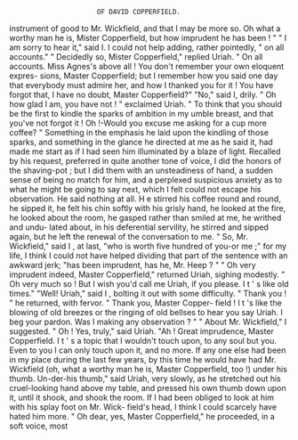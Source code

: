                           OF DAVID COPPERFIELD.

 instrument of good to Mr. Wickfield, and that I may be more so. Oh
 what a worthy man he is, Mister Copperfield, but how imprudent he has
 been ! "
     " I am sorry to hear it," said I. I could not help adding, rather
 pointedly, " on all accounts."
     " Decidedly so, Mister Copperfield," replied Uriah.      " On all accounts.
 Miss Agnes's above all ! You don't remember your own eloquent expres-
 sions, Master Copperfield; but I remember how you said one day that
 everybody must admire her, and how I thanked you for it ! You have
 forgot that, I have no doubt, Master Copperfield?"
     "No," said I, drily.
     " Oh how glad I am, you have not ! " exclaimed Uriah. " To think
 that you should be the first to kindle the sparks of ambition in my umble
 breast, and that you've not forgot it ! Oh !-Would you excuse me
 asking for a cup more coffee? "
    Something in the emphasis he laid upon the kindling of those sparks,
 and something in the glance he directed at me as he said it, had made me
 start as if I had seen him illuminated by a blaze of light. Recalled by his
request, preferred in quite another tone of voice, I did the honors of the
shaving-pot ; but I did them with an unsteadiness of hand, a sudden sense
of being no match for him, and a perplexed suspicious anxiety as to what
he might be going to say next, which I felt could not escape his observation.
    He said nothing at all. H e stirred his coffee round and round, he sipped
it, he felt his chin softly with his grisly hand, he looked at the fire, he looked
about the room, he gasped rather than smiled at me, he writhed and undu-
lated about, in his deferential servility, he stirred and sipped again, but he
left the renewal of the conversation to me.
    " So, Mr. Wickfield," said I , at last, "who is worth five hundred of
you-or me ;" for my life, I think I could not have helped dividing that
part of the sentence with an awkward jerk; "has been imprudent, has
he, Mr. Heep ? "
    " Oh very imprudent indeed, Master Copperfield," returned Uriah,
sighing modestly. " Oh very much so ! But I wish you'd call me
Uriah, if you please. I t ' s like old times."
    "Well! Uriah," said I , bolting it out with some difficulty.
    " Thank you ! " he returned, with fervor. " Thank you, Master Copper-
field ! I t 's like the blowing of old breezes or the ringing of old
bellses to hear you say Uriah. I beg your pardon. Was I making any
observation ? "
    " About Mr. Wickfield," I suggested.
    " Oh ! Yes, truly,"     said Uriah. "Ah ! Great imprudence, Master
Copperfield. I t ' s a topic that I wouldn't touch upon, to any soul but
you. Even to you I can only touch upon it, and no more. If any one
else had been in my place during the last few years, by this time he would
have had Mr. Wickfield (oh, what a worthy man he is, Master Copperfield,
too !) under his thumb. Un-der-his            thumb," said Uriah, very slowly,
as he stretched out his cruel-looking hand above my table, and pressed his
own thumb down upon it, until it shook, and shook the room.
    If I had been obliged to look at him with his splay foot on Mr. Wick-
field's head, I think I could scarcely have hated him more.
    " Oh dear, yes, Master Copperfield," he proceeded, in a soft voice, most
